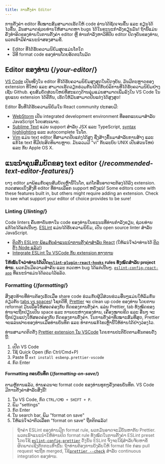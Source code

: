 ```yaml
---
title: ການຕັ້ງຄ່າ Editor
---
```


<Intro>

ການຕັ້ງຄ່າ editor ທີ່ເໝາະສົມສາມາດເຮັດໃຫ້ code ອ່ານໄດ້ຊັດເຈນຂຶ້ນ ແລະ ຂຽນໄດ້ໄວຂຶ້ນ. ມັນສາມາດຊ່ວຍທ່ານໃຫ້ສາມາດຫາ bugs ໄດ້ໃນຂະນະກຳລັງຂຽນມັນ! ຖ້ານີ້ແມ່ນຄັ້ງທຳອິດຂອງທ່ານໃນການຕັ້ງຄ່າ editor ຫຼື ທ່ານກຳລັງຫາວິທີປັບ editor ປັດຈຸບັນຂອງທ່ານ, ພວກເຮົາມີຄຳແນະນຳສອງສາມຂໍ້.

</Intro>

<YouWillLearn>

* Editor ທີ່ໄດ້ຮັບຄວາມນິຍົມສຸດແມ່ນໂຕໃດ
* ວິທີ format code ຂອງທ່ານໂດຍອັດຕະໂນມັດ

</YouWillLearn>

## Editor ຂອງທ່ານ {/*your-editor*/}

[VS Code](https://code.visualstudio.com/) ເປັນໜຶ່ງໃນ editor ທີ່ໄດ້ຮັບຄວາມນິຍົມສູງສຸດໃນປັດຈຸບັນ. ມັນມີຕະຫຼາດຂອງ extension ທີ່ໃຫຍ່ ແລະ ສາມາດເຮັດວຽກຮ່ວມກັນໄດ້ດີກັບບໍລິການທີ່ໄດ້ຮັບຄວາມນິຍົມຢ່າງເຊັນ Github. ຄຸນສົມບັດສ່ວນໃຫຍ່ທີ່ສະແດງດ້ານລຸ່ມແມ່ນສາມາດເພີ່ມລົງໃນ VS Code ໃນຮູບແບບ extension ໄດ້ຄືກັນ, ເຮັດໃຫ້ມັນສາມາດປັບແຕ່ງໄດ້ສູງສຸດ!

Editor ອື່ນທີ່ໄດ້ຮັບຄວາມນິຍົມໃນ React community ປະກອບມີ:

* [WebStorm](https://www.jetbrains.com/webstorm/) ເປັນ integrated development environment ທີ່ອອກແບບມາສຳລັບ JavaScript ໂດຍສະເພາະ.
* [Sublime Text](https://www.sublimetext.com/) ແມ່ນ support ສຳລັບ JSX ແລະ TypeScript, [syntax highlighting](https://stackoverflow.com/a/70960574/458193) ແລະ autocomplete ໃນໂຕ.
* [Vim](https://www.vim.org/) ແມ່ນ text editor ທີ່ສາມາດປັບແຕ່ງໄດ້ສູງ ຊື່ງສ້າງຂຶ້ນມາສຳລັບການສ້າງ ແລະ ແກ້ໄຂ text ທີ່ມີປະສິດທິພາບຫຼາຍ. ມັນລວມມີ "vi" ກັບລະບົບ UNIX ເປັນສ່ວນໃຫຍ່ ແລະ ກັບ Apple OS X.

## ແນະນຳຄຸນສົມບັດຂອງ text editor {/*recommended-text-editor-features*/}

ບາງ editor ມາພ້ອມກັບຄຸນສົມບັດເຫຼົ່ານີ້ໃນໂຕ, ແຕ່ໂຕອື່ນອາດຈະຕ້ອງໄດ້ລົງ extension. ກວດສອບເບິ່ງສິ່ງທີ່ editor ທີ່ທ່ານເລືອກ support ຫຍັງແນ່!
Some editors come with these features built in, but others might require adding an extension. Check to see what support your editor of choice provides to be sure!

### Linting {/*linting*/}

Code linters ຄົ້ນຫາບັນຫາໃນ code ຂອງທ່ານໃນຂະນະທີ່ທ່ານກຳລັງຂຽນ, ຊ່ວຍທ່ານແກ້ໄຂໄດ້ແຕ່ເນີ້ນໆ. [ESLint](https://eslint.org/) ແມ່ນໄດ້ຮັບຄວາມນິຍົມ, ເປັນ open source linter ສຳລັບ JavaScript. 

* [ຕິດຕັ້ງ ESLintr ພ້ອມກັບຄຳແນະນຳການຕັ້ງຄ່າສຳລັບ React](https://www.npmjs.com/package/eslint-config-react-app) (ໃຫ້ແນ່ໃຈວ່າທ່ານໄດ້ [ຕິດຕັ້ງ Node ແລ້ວ!](https://nodejs.org/en/download/current/))
* [Integrate ESLint ໃນ VSCode ກັບ extension ທາງການ](https://marketplace.visualstudio.com/items?itemName=dbaeumer.vscode-eslint)

**ໃຫ້ໝັ້ນໃຈວ່າທ່ານໄດ້ເປີດ[`eslint-plugin-react-hooks`](https://www.npmjs.com/package/eslint-plugin-react-hooks) rules ທັງໝົດສຳລັບ project ທ່ານ.** ພວກມັນມີຄວາມສຳຄັນ ແລະ ກວດຫາ bug ໄດ້ແຕ່ເນີ້ນໆ. [`eslint-config-react-app`](https://www.npmjs.com/package/eslint-config-react-app) ທີ່ແນະນຳແມ່ນໄດ້ລວມໄວ້ແລ້ວ.

### Formatting {/*formatting*/}

ສິ່ງສຸດທ້າຍທີ່ທ່ານຕ້ອງເຮັດເມື່ອ share code ຮ່ວມກັບຜູ້ມີສ່ວນຮ່ວມອື່ນໆແມ່ນໃຫ້ລົມກັນກ່ຽວກັບ [tabs vs spaces](https://www.google.com/search?q=tabs+vs+spaces)! ໂຊກດີທີ່, [Prettier](https://prettier.io/) ຈະ clean up code ຂອງທ່ານ ໂດຍການ reformat ມັນເພື່ອໃຫ້ສອດຄ່ອງກັບ ກົດຂອງການຕັ້ງຄ່າ. ແລ່ນ Prettier, tab ທັງໝົດຂອງທ່ານຈະຖືກປ່ຽນເປັນ space ແລະ ການຍະຫ່າງຂອງທ່ານ, ເຄື່ອງໝາຍຂີດ ແລະ ອື່ນໆ ຈະຖືກປ່ຽນແປງໃຫ້ສອດຄ່ອງກັບ ກົດຂອງການຕັ້ງຄ່າ. ໃນການຕັ້ງຄ່າທີ່ເໝາະສົມທີ່ສຸດ, Prettier ຈະແລ່ນຟາຍຂອງທ່ານເມື່ອທ່ານບັນທຶກ ແລະ ທຳການແກ້ໄຂເຫຼົ່ານີ້ໃຫ້ທ່ານໄດ້ຢ່າງວ່ອງໄວ.

ທ່ານສາມາດຕິດຕັ້ງ [Prettier extension ໃນ VSCode](https://marketplace.visualstudio.com/items?itemName=esbenp.prettier-vscode) ໂດຍການປະຕິບັດຕາມຂັ້ນຕອນດັ່ງນີ້:

1. ເປີດ VS Code
2. ໃຊ້ Quick Open (ກົດ Ctrl/Cmd+P)
3. Paste ນີ້ `ext install esbenp.prettier-vscode`
4. ກົດ Enter

#### Formatting ຕອນບັນທຶກ {/*formatting-on-save*/}

ຕາມຫຼັການແລ້ວ, ທ່ານຄວນຈະ format code ຂອງທ່ານທຸກໆຄັ້ງຕອນບັນທຶກ. VS Code ມີການຕັ້ງຄ່າສຳລັບສິ່ງນີ້!

1. ໃນ VS Code, ກົດ `CTRL/CMD + SHIFT + P`.
2. ພິມ "settings"
3. ກົດ Enter
4. ໃນ search bar, ພິມ "format on save"
5. ໃຫ້ແນ່ໃຈວ່າຕົວເລືອກ "format on save" ຖືກຕິກແລ້ວ!

> ຖ້າຄ່າ ESLint ຂອງທ່ານມີກ format rule, ພວກມັນອາດຈະມີບັນຫາກັບ Prettier. ພວກເຮົາແນະນຳໃຫ້ທ່ານປິດ format rule ທັງໝົດໃນການຕັ້ງຄ່າ ESLint preset ໂດຍໃຊ້ [`eslint-config-prettier`](https://github.com/prettier/eslint-config-prettier) ດັ່ງນັ້ນ ESLint ຈຶ່ງຈະໃຊ້ສຳລັບຈັບຫາຂໍ້ຜິດພາດເຊີງຕັກກະ*ເທົ່ານັ້ນ*. ຖ້າທ່ານຕ້ອງການບັງຄັບໃຫ້ format file ກ່ອນ pull request ຈະຖືກ merged, ໃຊ້[`prettier --check`](https://prettier.io/docs/en/cli.html#--check) ສຳລັບ continuous integration ຂອງທ່ານ.

